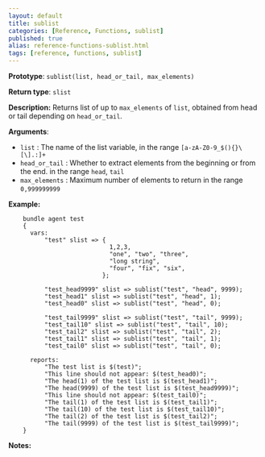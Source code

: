 ```yaml
---
layout: default
title: sublist
categories: [Reference, Functions, sublist]
published: true
alias: reference-functions-sublist.html
tags: [reference, functions, sublist]
---
```


**Prototype**: `sublist(list, head_or_tail, max_elements)`

**Return type**: `slist`

**Description:** Returns list of up to `max_elements` of `list`, obtained from head or tail depending on `head_or_tail`.

**Arguments**:

* `list` : The name of the list variable, in the range
`[a-zA-Z0-9_$(){}\[\].:]+`
* `head_or_tail` : Whether to extract elements from the beginning or from the 
end. in the range `head`, `tail`
* `max_elements` : Maximum number of elements to return in the range 
`0,999999999`

**Example:**

```cf3
    bundle agent test
    {
      vars:
          "test" slist => {
                            1,2,3,
                            "one", "two", "three",
                            "long string",
                            "four", "fix", "six",
                          };

          "test_head9999" slist => sublist("test", "head", 9999);
          "test_head1" slist => sublist("test", "head", 1);
          "test_head0" slist => sublist("test", "head", 0);

          "test_tail9999" slist => sublist("test", "tail", 9999);
          "test_tail10" slist => sublist("test", "tail", 10);
          "test_tail2" slist => sublist("test", "tail", 2);
          "test_tail1" slist => sublist("test", "tail", 1);
          "test_tail0" slist => sublist("test", "tail", 0);

      reports:
          "The test list is $(test)";
          "This line should not appear: $(test_head0)";
          "The head(1) of the test list is $(test_head1)";
          "The head(9999) of the test list is $(test_head9999)";
          "This line should not appear: $(test_tail0)";
          "The tail(1) of the test list is $(test_tail1)";
          "The tail(10) of the test list is $(test_tail10)";
          "The tail(2) of the test list is $(test_tail2)";
          "The tail(9999) of the test list is $(test_tail9999)";
    }
```

**Notes:**  

